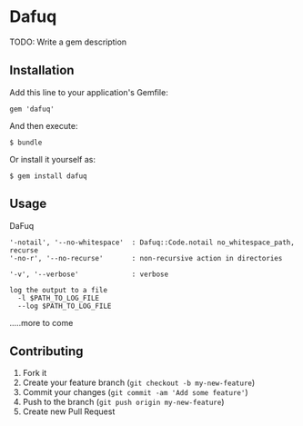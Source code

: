 # Dafuq

TODO: Write a gem description

## Installation

Add this line to your application's Gemfile:

    gem 'dafuq'

And then execute:

    $ bundle

Or install it yourself as:

    $ gem install dafuq

## Usage

DaFuq

    '-notail', '--no-whitespace'  : Dafuq::Code.notail no_whitespace_path, recurse
    '-no-r', '--no-recurse'       : non-recursive action in directories

    '-v', '--verbose'             : verbose

    log the output to a file
      -l $PATH_TO_LOG_FILE
      --log $PATH_TO_LOG_FILE

.....more to come


## Contributing

1. Fork it
2. Create your feature branch (`git checkout -b my-new-feature`)
3. Commit your changes (`git commit -am 'Add some feature'`)
4. Push to the branch (`git push origin my-new-feature`)
5. Create new Pull Request
